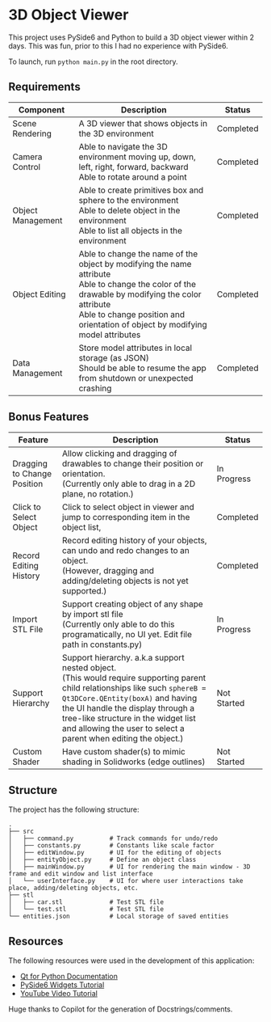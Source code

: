 # **3D Object Viewer**

This project uses PySide6 and Python to build a 3D object viewer within 2 days. This was fun, prior to this I had no experience with PySide6.

To launch, run `python main.py` in the root directory.

## Requirements

| Component | Description | Status |
| --- | --- | --- |
| Scene Rendering | A 3D viewer that shows objects in the 3D environment | Completed |
| Camera Control | Able to navigate the 3D environment moving up, down, left, right, forward, backward <br> Able to rotate around a point | Completed |
| Object Management | Able to create primitives box and sphere to the environment <br> Able to delete object in the environment <br> Able to list all objects in the environment | Completed |
| Object Editing | Able to change the name of the object by modifying the name attribute <br> Able to change the color of the drawable by modifying the color attribute <br> Able to change position and orientation of object by modifying model attributes | Completed |
| Data Management | Store model attributes in local storage (as JSON) <br> Should be able to resume the app from shutdown or unexpected crashing | Completed |

## Bonus Features

| Feature | Description | Status |
| --- | --- | --- |
| Dragging to Change Position | Allow clicking and dragging of drawables to change their position or orientation. <br> (Currently only able to drag in a 2D plane, no rotation.) | In Progress |
| Click to Select Object | Click to select object in viewer and jump to corresponding item in the object list, | Completed |
| Record Editing History | Record editing history of your objects, can undo and redo changes to an object. <br> (However, dragging and adding/deleting objects is not yet supported.) | Completed |
| Import STL File | Support creating object of any shape by import stl file <br> (Currently only able to do this programatically, no UI yet. Edit file path in constants.py) | In Progress |
| Support Hierarchy | Support hierarchy. a.k.a support nested object. <br> (This would require supporting parent child relationships like such ``sphereB = Qt3DCore.QEntity(boxA)`` and having the UI handle the display through a tree-like structure in the widget list and allowing the user to select a parent when editing the object.) | Not Started |
| Custom Shader | Have custom shader(s) to mimic shading in Solidworks (edge outlines) | Not Started |

## Structure

The project has the following structure:
```plaintext
.
├── src
│   ├── command.py          # Track commands for undo/redo
│   ├── constants.py        # Constants like scale factor
│   ├── editWindow.py       # UI for the editing of objects
│   ├── entityObject.py     # Define an object class
│   ├── mainWindow.py       # UI for rendering the main window - 3D frame and edit window and list interface
│   └── userInterface.py    # UI for where user interactions take place, adding/deleting objects, etc.
├── stl
│   ├── car.stl             # Test STL file
│   └── test.stl            # Test STL file
└── entities.json           # Local storage of saved entities
```

## Resources

The following resources were used in the development of this application:

- [Qt for Python Documentation](https://doc.qt.io/qtforpython-6/quickstart.html)
- [PySide6 Widgets Tutorial](https://www.pythonguis.com/tutorials/pyside6-widgets/)
- [YouTube Video Tutorial](https://www.youtube.com/watch?v=dpj2dZQA63c)

Huge thanks to Copilot for the generation of Docstrings/comments. 